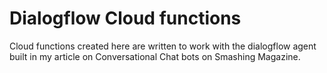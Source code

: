 # Dialogflow Cloud functions

<p> Cloud functions created here are written to work with the dialogflow agent built in my article on Conversational Chat bots 
on Smashing Magazine. </p>
